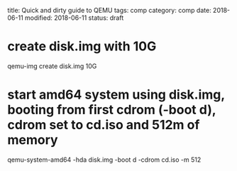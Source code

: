 title: Quick and dirty guide to QEMU
tags: comp
category: comp
date: 2018-06-11
modified: 2018-06-11
status: draft

# create disk.img with 10G
qemu-img create disk.img 10G
# start amd64 system using disk.img, booting from first cdrom (-boot d), cdrom set to cd.iso and 512m of memory
qemu-system-amd64 -hda disk.img -boot d -cdrom cd.iso -m 512
